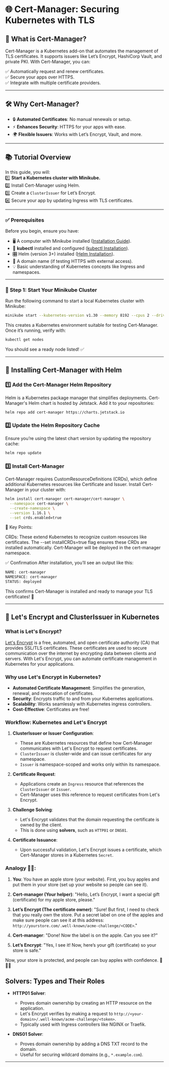 # 🌐 Cert-Manager: Securing Kubernetes with TLS  

## 🤔 What is Cert-Manager?  
Cert-Manager is a Kubernetes add-on that automates the management of TLS certificates. It supports issuers like Let’s Encrypt, HashiCorp Vault, and private PKI. With Cert-Manager, you can:

✅ Automatically request and renew certificates.  
✅ Secure your apps over HTTPS.  
✅ Integrate with multiple certificate providers.  

---

## 🛠️ Why Cert-Manager?  
- 🔒 **Automated Certificates**: No manual renewals or setup.  
- ⚡ **Enhances Security**: HTTPS for your apps with ease.  
- 🌍 **Flexible Issuers**: Works with Let’s Encrypt, Vault, and more.  

---

## 📚 Tutorial Overview  
In this guide, you will:  
1️⃣ **Start a Kubernetes cluster with Minikube.**  
2️⃣ Install Cert-Manager using Helm.  
3️⃣ Create a `ClusterIssuer` for Let’s Encrypt.  
4️⃣ Secure your app by updating Ingress with TLS certificates.  

---

### ✅ Prerequisites  
Before you begin, ensure you have:  
- 🖥️ A computer with Minikube installed ([Installation Guide](https://minikube.sigs.k8s.io/docs/start/)).  
- 🐳 **kubectl** installed and configured ([kubectl Installation](https://kubernetes.io/docs/tasks/tools/)).  
- 🎛️ Helm (version 3+) installed ([Helm Installation](https://helm.sh/docs/intro/install/)).  
- 📡 A domain name (if testing HTTPS with external access).  
- 💡 Basic understanding of Kubernetes concepts like Ingress and namespaces.

---

### 🚀 Step 1: Start Your Minikube Cluster  
Run the following command to start a local Kubernetes cluster with Minikube:  

```bash
minikube start --kubernetes-version v1.30 --memory 8192 --cpus 2 --driver=docker
```
This creates a Kubernetes environment suitable for testing Cert-Manager. Once it’s running, verify with:

```bash
kubectl get nodes
```
You should see a ready node listed! ✅

---

## 🚀 Installing Cert-Manager with Helm  

### 1️⃣ Add the Cert-Manager Helm Repository  
Helm is a Kubernetes package manager that simplifies deployments. Cert-Manager's Helm chart is hosted by Jetstack. Add it to your repositories:  

```bash
helm repo add cert-manager https://charts.jetstack.io
```

### 2️⃣ Update the Helm Repository Cache
Ensure you’re using the latest chart version by updating the repository cache:

```bash
helm repo update
```

### 3️⃣ Install Cert-Manager
Cert-Manager requires CustomResourceDefinitions (CRDs), which define additional Kubernetes resources like Certificate and Issuer. Install Cert-Manager in your cluster with:

```bash
helm install cert-manager cert-manager/cert-manager \
  --namespace cert-manager \
  --create-namespace \
  --version 1.16.1 \
  --set crds.enabled=true
```

📝 Key Points:

CRDs: These extend Kubernetes to recognize custom resources like certificates.
The --set installCRDs=true flag ensures these CRDs are installed automatically.
Cert-Manager will be deployed in the cert-manager namespace.

✅ Confirmation
After installation, you’ll see an output like this:

```bash
NAME: cert-manager  
NAMESPACE: cert-manager  
STATUS: deployed  
```

This confirms Cert-Manager is installed and ready to manage your TLS certificates! 🔐

---

## 🔐 Let's Encrypt and ClusterIssuer in Kubernetes

### What is Let's Encrypt?
[Let's Encrypt](https://letsencrypt.org/) is a free, automated, and open certificate authority (CA) that provides SSL/TLS certificates. These certificates are used to secure communication over the internet by encrypting data between clients and servers. With Let's Encrypt, you can automate certificate management in Kubernetes for your applications.

### Why use Let's Encrypt in Kubernetes?
- **Automated Certificate Management**: Simplifies the generation, renewal, and revocation of certificates.
- **Security**: Encrypts traffic to and from your Kubernetes applications.
- **Scalability**: Works seamlessly with Kubernetes ingress controllers.
- **Cost-Effective**: Certificates are free!

### Workflow: Kubernetes and Let's Encrypt

1. **ClusterIssuer or Issuer Configuration**:
   - These are Kubernetes resources that define how Cert-Manager communicates with Let's Encrypt to request certificates.
   - `ClusterIssuer` is cluster-wide and can issue certificates for any namespace.
   - `Issuer` is namespace-scoped and works only within its namespace.

2. **Certificate Request**:
   - Applications create an `Ingress` resource that references the `ClusterIssuer` or `Issuer`.
   - Cert-Manager uses this reference to request certificates from Let's Encrypt.

3. **Challenge Solving**:
   - Let's Encrypt validates that the domain requesting the certificate is owned by the client.
   - This is done using **solvers**, such as `HTTP01` or `DNS01`.

4. **Certificate Issuance**:
   - Upon successful validation, Let's Encrypt issues a certificate, which Cert-Manager stores in a Kubernetes `Secret`.


### Analogy 🍎🍏:

1. **You**: You have an apple store (your website). First, you buy apples and put them in your store (set up your website so people can see it).

2. **Cert-manager (Your helper)**: "Hello, Let’s Encrypt, I want a special gift (certificate) for my apple store, please."

3. **Let’s Encrypt (The certificate owner)**: "Sure! But first, I need to check that you really own the store. Put a secret label on one of the apples and make sure people can see it at this address: `http://yourstore.com/.well-known/acme-challenge/<CODE>`."

4. **Cert-manager**: "Done! Now the label is on the apple. Can you see it?"

5. **Let’s Encrypt**: "Yes, I see it! Now, here’s your gift (certificate) so your store is safe."

Now, your store is protected, and people can buy apples with confidence. 🍏🔐🎉

## Solvers: Types and Their Roles

- **HTTP01 Solver**:
  - Proves domain ownership by creating an HTTP resource on the application.
  - Let's Encrypt verifies by making a request to `http://<your-domain>/.well-known/acme-challenge/<token>`.
  - Typically used with Ingress controllers like NGINX or Traefik.

- **DNS01 Solver**:
  - Proves domain ownership by adding a DNS TXT record to the domain.
  - Useful for securing wildcard domains (e.g., `*.example.com`).

---